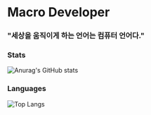 # Macro Developer
### "세상을 움직이게 하는 언어는 컴퓨터 언어다."
### Stats
![Anurag's GitHub stats](https://github-readme-stats.vercel.app/api?username=raddaslul&show_icons=true&theme=radical) <br/>
### Languages
![Top Langs](https://github-readme-stats.vercel.app/api/top-langs/?username=raddaslul&theme=tokyonight)

